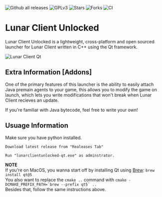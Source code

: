 ![Github all releases](https://img.shields.io/github/downloads/Nilsen84/lunar-client-qt/total)
![GPLv3](https://img.shields.io/github/license/Nilsen84/lunar-client-qt)
![Stars](https://img.shields.io/github/stars/Nilsen84/lunar-client-qt)
![Forks](https://img.shields.io/github/forks/Nilsen84/lunar-client-qt)
![CI](https://img.shields.io/github/workflow/status/Nilsen84/lunar-client-qt/Build%20and%20Release)

# Lunar Client Unlocked
Lunar Client Unlocked is a lightweight, cross-platform and open sourced launcher for Lunar Client written in C++ using the Qt framework.  
  
![Lunar Client Qt](https://i.imgur.com/owcLWNV.png)

## Extra Information [Addons]
One of the primary features of this launcher is the ability to easily attach Java premain agents to your game, 
this allows you to modify the game on launch, which lets you write modifications that won't break when Lunar Client recieves an update. 
   
  
If you're familiar with Java bytecode, feel free to write your own!

## Usuage Information
Make sure you have python installed. 
```
Download latest release from "Realeases Tab"

Run "lunarclientunlocked-qt.exe" as adminstrator.
```

**NOTE**  
If you're on MacOS, you wanna start off by installing Qt using [Brew](https://brew.sh/): ```brew install qt@5```  
You also want to replace the `cmake ..` command with ``cmake -DCMAKE_PREFIX_PATH=`brew --prefix qt5` ..``  
Besides that, follow the same instructions above.
